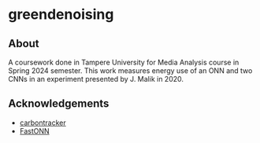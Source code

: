 # greendenoising

## About
A coursework done in Tampere University for Media Analysis course in Spring 2024 semester. This work measures energy use of an ONN and two CNNs in an experiment presented by J. Malik in 2020.

## Acknowledgements
* [carbontracker](https://github.com/lfwa/carbontracker)
* [FastONN](https://github.com/junaidmalik09/fastonn)
